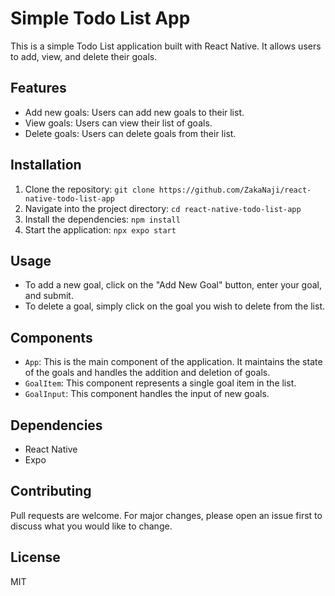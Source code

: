 # Simple Todo List App

This is a simple Todo List application built with React Native. It allows users to add, view, and delete their goals.

## Features

- Add new goals: Users can add new goals to their list.
- View goals: Users can view their list of goals.
- Delete goals: Users can delete goals from their list.

## Installation

1. Clone the repository: `git clone https://github.com/ZakaNaji/react-native-todo-list-app`
2. Navigate into the project directory: `cd react-native-todo-list-app`
3. Install the dependencies: `npm install`
4. Start the application: `npx expo start`

## Usage

- To add a new goal, click on the "Add New Goal" button, enter your goal, and submit.
- To delete a goal, simply click on the goal you wish to delete from the list.

## Components

- `App`: This is the main component of the application. It maintains the state of the goals and handles the addition and deletion of goals.
- `GoalItem`: This component represents a single goal item in the list.
- `GoalInput`: This component handles the input of new goals.

## Dependencies

- React Native
- Expo

## Contributing

Pull requests are welcome. For major changes, please open an issue first to discuss what you would like to change.

## License

MIT
